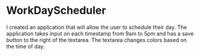 # WorkDayScheduler
I created an application that will allow the user to schedule their day. The application takes input on each timestamp from 9am to 5pm and has a save button to the right of the textarea. The textarea changes colors based on the time of day. 
